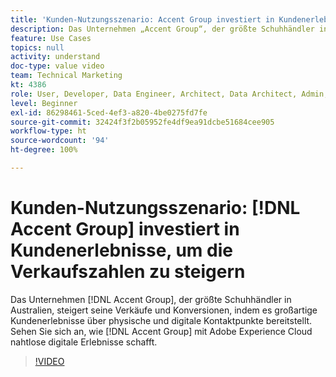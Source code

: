 ```yaml
---
title: 'Kunden-Nutzungsszenario: Accent Group investiert in Kundenerlebnisse, um die Verkaufszahlen zu steigern'
description: Das Unternehmen „Accent Group“, der größte Schuhhändler in Australien, steigert seine Verkäufe und Konversionen, indem es großartige Kundenerlebnisse über physische und digitale Kontaktpunkte bereitstellt. Sehen Sie sich an, wie die Accent Group mit der Adobe Experience Cloud nahtlose digitale Erlebnisse schafft.
feature: Use Cases
topics: null
activity: understand
doc-type: value video
team: Technical Marketing
kt: 4386
role: User, Developer, Data Engineer, Architect, Data Architect, Admin, Leader
level: Beginner
exl-id: 86298461-5ced-4ef3-a820-4be0275fd7fe
source-git-commit: 32424f3f2b05952fe4df9ea91dcbe51684cee905
workflow-type: ht
source-wordcount: '94'
ht-degree: 100%

---
```


# Kunden-Nutzungsszenario: [!DNL Accent Group] investiert in Kundenerlebnisse, um die Verkaufszahlen zu steigern

Das Unternehmen [!DNL Accent Group], der größte Schuhhändler in Australien, steigert seine Verkäufe und Konversionen, indem es großartige Kundenerlebnisse über physische und digitale Kontaktpunkte bereitstellt. Sehen Sie sich an, wie [!DNL Accent Group] mit Adobe Experience Cloud nahtlose digitale Erlebnisse schafft.

>[!VIDEO](https://video.tv.adobe.com/v/31505/?quality=12)
